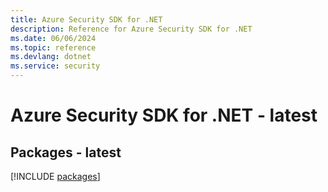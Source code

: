 ```yaml
---
title: Azure Security SDK for .NET
description: Reference for Azure Security SDK for .NET
ms.date: 06/06/2024
ms.topic: reference
ms.devlang: dotnet
ms.service: security
---
```

# Azure Security SDK for .NET - latest
## Packages - latest
[!INCLUDE [packages](security-index.md)]